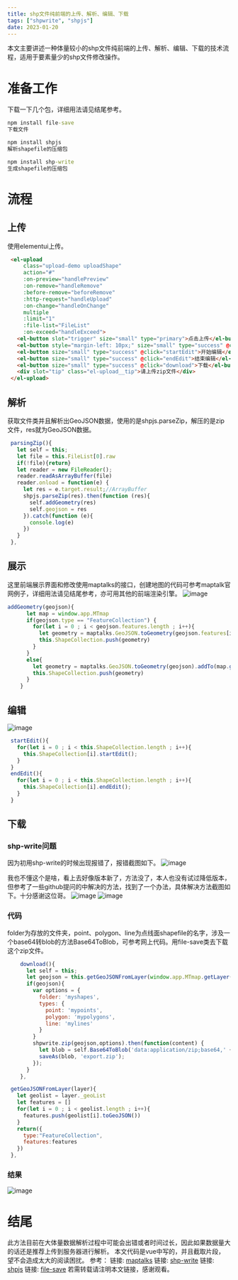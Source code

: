 ```yaml
---
title: shp文件纯前端的上传、解析、编辑、下载
tags: ["shpwrite", "shpjs"]
date: 2023-01-20
---
```

本文主要讲述一种体量较小的shp文件纯前端的上传、解析、编辑、下载的技术流程，适用于要素量少的shp文件修改操作。
# 准备工作
下载一下几个包，详细用法请见结尾参考。
```cmd
npm install file-save
下载文件

npm install shpjs
解析shapefile的压缩包

npm install shp-write
生成shapefile的压缩包
```
# 流程
## 上传
使用elementui上传。
```html
 <el-upload
     class="upload-demo uploadShape"
     action="#"
     :on-preview="handlePreview"
     :on-remove="handleRemove"
     :before-remove="beforeRemove"
     :http-request="handleUpload"
     :on-change="handleOnChange"
     multiple
     :limit="1"
     :file-list="FileList"
     :on-exceed="handleExceed">
   <el-button slot="trigger" size="small" type="primary">点击上传</el-button>
   <el-button style="margin-left: 10px;" size="small" type="success" @click="parsingZip">解析</el-button>
   <el-button size="small" type="success" @click="startEdit">开始编辑</el-button>
   <el-button size="small" type="success" @click="endEdit">结束编辑</el-button>
   <el-button size="small" type="success" @click="download">下载</el-button>
   <div slot="tip" class="el-upload__tip">请上传zip文件</div>
 </el-upload>
```
## 解析
获取文件类并且解析出GeoJSON数据，使用的是shpjs.parseZip，解压的是zip文件，res就为GeoJSON数据。
```js
 parsingZip(){
   let self = this;
   let file = this.FileList[0].raw
   if(!file){return}
   let reader = new FileReader();
   reader.readAsArrayBuffer(file)
   reader.onload = function(e) {
     let res = e.target.result;//ArrayBuffer
     shpjs.parseZip(res).then(function (res){
       self.addGeometry(res)
       self.geojson = res
     }).catch(function (e){
       console.log(e)
     })
   }
 },
```
## 展示
这里前端展示界面和修改使用maptalks的接口，创建地图的代码可参考maptalk官网例子，详细用法请见结尾参考，亦可用其他的前端渲染引擎。
![image](https://user-images.githubusercontent.com/53400642/231704934-b104552a-07fc-4dbf-b65f-8ae3cb6b3de0.png)
```js
addGeometry(geojson){
      let map = window.app.MTmap
      if(geojson.type == "FeatureCollection") {
        for(let i = 0 ; i < geojson.features.length ; i++){
          let geometry = maptalks.GeoJSON.toGeometry(geojson.features[i]).addTo(map.getLayer('v'));
          this.ShapeCollection.push(geometry)
        }
      }
      else{
        let geometry = maptalks.GeoJSON.toGeometry(geojson).addTo(map.getLayer('v'));
        this.ShapeCollection.push(geometry)
      }
    }
```
## 编辑
![image](https://user-images.githubusercontent.com/53400642/231704984-ca91e117-d5e9-47b3-bced-68dc710acf90.png)


```js
 startEdit(){
   for(let i = 0 ; i < this.ShapeCollection.length ; i++){
     this.ShapeCollection[i].startEdit();
   }
 }
 endEdit(){
   for(let i = 0 ; i < this.ShapeCollection.length ; i++){
     this.ShapeCollection[i].endEdit();
   }
 }
```
## 下载
### shp-write问题
因为初用shp-write的时候出现报错了，报错截图如下。
![image](https://user-images.githubusercontent.com/53400642/231705035-fb45a91b-1f99-42d3-aa78-530e60f93ee8.png)

我也不懂这个是啥，看上去好像版本新了，方法没了，本人也没有试过降低版本，但参考了一些github提问的中解决的方法，找到了一个办法，具体解决方法截图如下。十分感谢这位哥。
![image](https://user-images.githubusercontent.com/53400642/231705079-eaa8e1db-f828-4399-b980-6d8f7f153a37.png)
![image](https://user-images.githubusercontent.com/53400642/231705135-6865ea3d-7057-4b77-8b61-9b38412fa974.png)
### 代码
folder为存放的文件夹，point、polygon、line为点线面shapefile的名字，涉及一个base64转blob的方法Base64ToBlob，可参考网上代码。用file-save类去下载这个zip文件。
```js
    download(){
      let self = this;
      let geojson = this.getGeoJSONFromLayer(window.app.MTmap.getLayer('v'))
      if(geojson){
        var options = {
          folder: 'myshapes',
          types: {
            point: 'mypoints',
            polygon: 'mypolygons',
            line: 'mylines'
          }
        }
        shpwrite.zip(geojson,options).then(function(content) {
          let blob = self.Base64ToBlob('data:application/zip;base64,' + content)
          saveAs(blob, 'export.zip');
        });
      }
    },
```
```js
 getGeoJSONFromLayer(layer){
   let geolist = layer._geoList
   let features = []
   for(let i = 0 ; i < geolist.length ; i++){
     features.push(geolist[i].toGeoJSON())
   }
   return({
     type:"FeatureCollection",
     features:features
   })
 },
```
### 结果
![image](https://user-images.githubusercontent.com/53400642/231705197-20162546-d60a-440e-a850-c4cca770c61c.png)
# 结尾
此方法目前在大体量数据解析过程中可能会出错或者时间过长，因此如果数据量大的话还是推荐上传到服务器进行解析。
本文代码是vue中写的，并且截取片段，望不会造成太大的阅读困扰。
参考：
链接: [maptalks](https://maptalks.org/maptalks.js/api/1.x/Map.html)
链接: [shp-write](https://github.com/mapbox/shp-write/issues/48)
链接: [shpjs](https://github.com/sitna/shapefile-js/pkgs/npm/shpjs)
链接: [file-save](https://github.com/eligrey/FileSaver.js)
若需转载请注明本文链接，感谢观看。



